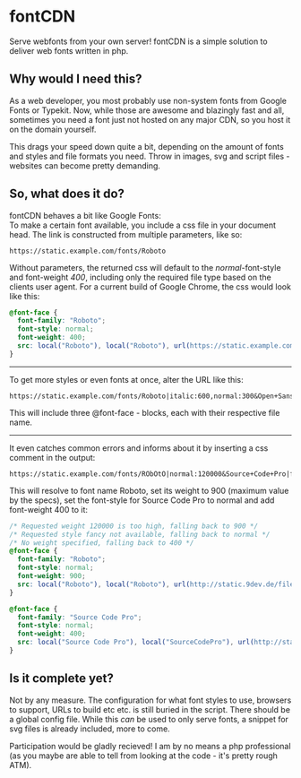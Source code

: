 fontCDN
=======

Serve webfonts from your own server! 
fontCDN is a simple solution to deliver web fonts written in php. 


## Why would I need this?
As a web developer, you most probably use non-system fonts from Google Fonts or Typekit. Now, while those are awesome and blazingly fast and all, sometimes you need a font just not hosted on any major CDN, so you host it on the domain yourself.  

This drags your speed down quite a bit, depending on the amount of fonts and styles and file formats you need. Throw in images, svg and script files - websites can become pretty demanding.

## So, what does it do?
fontCDN behaves a bit like Google Fonts:  
To make a certain font available, you include a css file in your document head. The link is constructed from multiple parameters, like so:

```
https://static.example.com/fonts/Roboto
```

Without parameters, the returned css will default to the _normal_-font-style and font-weight _400_, including only the required file type based on the clients user agent. For a current build of Google Chrome, the css would look like this:

```css
@font-face {
  font-family: "Roboto";
  font-style: normal;
  font-weight: 400;
  src: local("Roboto"), local("Roboto"), url(https://static.example.com/files/fonts/Roboto/Roboto-normal.woff2) format("woff2");
}
```



***



To get more styles or even fonts at once, alter the URL like this:
```
https://static.example.com/fonts/Roboto|italic:600,normal:300&Open+Sans|normal:100
```
This will include three @font-face - blocks, each with their respective file name.
  
  
  
***
  
  
  
It even catches common errors and informs about it by inserting a css comment in the output:
```
https://static.example.com/fonts/RObOtO|normal:120000&Source+Code+Pro|fancy
```

This will resolve to font name Roboto, set its weight to 900 (maximum value by the specs), set the font-style for Source Code Pro to normal and add font-weight 400 to it:

```css
/* Requested weight 120000 is too high, falling back to 900 */
/* Requested style fancy not available, falling back to normal */
/* No weight specified, falling back to 400 */
@font-face {
  font-family: "Roboto";
  font-style: normal;
  font-weight: 900;
  src: local("Roboto"), local("Roboto"), url(http://static.9dev.de/files/fonts/Roboto/Roboto-normal.woff2) format("woff2");
}

@font-face {
  font-family: "Source Code Pro";
  font-style: normal;
  font-weight: 400;
  src: local("Source Code Pro"), local("SourceCodePro"), url(http://static.9dev.de/files/fonts/SourceCodePro/SourceCodePro-normal.woff2) format("woff2");
}
```



## Is it complete yet?
Not by any measure. The configuration for what font styles to use, browsers to support, URLs to build etc etc. is still buried in the script. There should be a global config file. While this _can_ be used to only serve fonts, a snippet for svg files is already included, more to come.

Participation would be gladly recieved! I am by no means a php professional (as you maybe are able to tell from looking at the code - it's pretty rough ATM).
